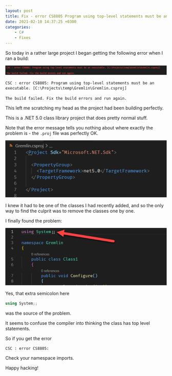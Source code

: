 ```yaml
---
layout: post
title: Fix - error CS8805 Program using top-level statements must be an executable
date: 2021-02-10 14:37:25 +0300
categories:
    - C#
    - Fixes
---
```

So today in a rather large project I began getting the following error when I ran a build:

![](../images/2021/02/TopLevelError.png)

```plaintext
CSC : error CS8805: Program using top-level statements must be an executable. [C:\Projects\temp\Gremlin\Gremlin.csproj]

The build failed. Fix the build errors and run again.
```

This left me scratching my head as the project had been building perfectly.

This is a .NET 5.0 class library project that does pretty normal stuff.

Note that the error message tells you nothing about where exactly the problem is - the `.proj` file was perfectly OK.

![](../images/2021/02/Project.png)

I knew it had to be one of the classes I had recently added, and so the only way to find the culprit was to remove the classes one by one.

I finally found the problem:

![](../images/2021/02/CodeError.png)

Yes, that extra semicolon here

```csharp
using System;;
```
was the source of the problem.

It seems to confuse the compiler into thinking the class has top level statements.

So if you get the error 

```plaintext
CSC : error CS8805:
```

Check your namespace imports.

Happy hacking!